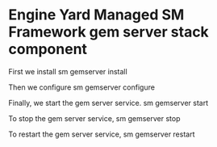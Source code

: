 # Engine Yard Managed SM Framework gem server stack component

First we install
    sm gemserver install

Then we configure
    sm gemserver configure

Finally, we start the gem server service.
    sm gemserver start

To stop the gem server service,
    sm gemserver stop

To restart the gem server service,
    sm gemserver restart

